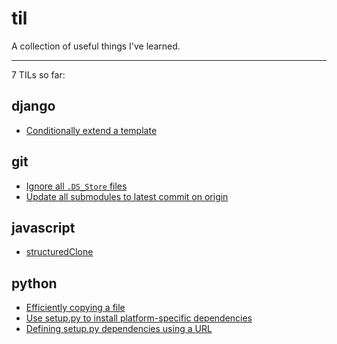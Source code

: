 # til
 A collection of useful things I've learned.

---

7 TILs so far:

## django

- [Conditionally extend a template](/django/conditionally-extend-a-template.md)

## git

- [Ignore all `.DS_Store` files](/git/ignore-all-ds-store-files.md)
- [Update all submodules to latest commit on origin](/git/update-all-submodules-to-latest-commit-on-origin.md)

## javascript

- [structuredClone](/javascript/structuredclone.md)

## python

- [Efficiently copying a file](/python/copy-files.md)
- [Use setup.py to install platform-specific dependencies](/python/platform-deps.md)
- [Defining setup.py dependencies using a URL](/python/url-deps.md)
